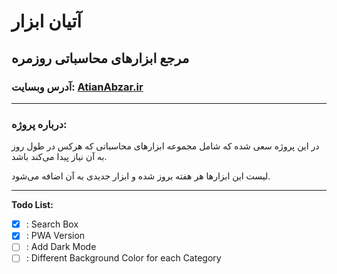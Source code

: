 # آتیان ابزار

## مرجع ابزارهای محاسباتی روزمره

### آدرس وبسایت: [AtianAbzar.ir](https://atianabzar.ir)

---

### درباره پروژه:

در این پروژه سعی شده که شامل مجموعه ابزارهای محاسباتی که هرکس در طول روز به آن نیاز پیدا می‌کند باشد.

لیست این ابزارها هر هفته بروز شده و ابزار جدیدی به آن اضافه می‌شود.

---

**Todo List:**

-  [x] : Search Box
-  [x] : PWA Version
-  [ ] : Add Dark Mode
-  [ ] : Different Background Color for each Category
